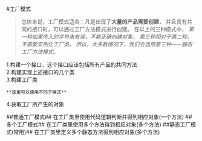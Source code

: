#工厂模式
>总体来说，工厂模式适合：凡是出现了**大量的产品需要创建**，
>并且具有共同的接口时，可以通过工厂方法模式进行创建。
>在以上的三种模式中，
>*第一种如果传入的字符串有误，不能正确创建对象，*
>*第三种相对于第二种，不需要实例化工厂类，*
>*所以，大多数情况下，我们会选用第三种——静态工厂方法模式。*

1.构建一个接口，这个接口应该包括所有产品的共同方法  
2.构建实现上述接口的几个类  
3.构建工厂类
    
    **这里可以使用不同子模式**

4.获取工厂所产生的对象

##普通工厂模式##
    在工厂类里使用代码逻辑判断并得到相应对象(一个方法)
##多个工厂模式##
    在工厂类里使用多个方法得到相应对象(多个方法)
##静态工厂模式(常用)##
    在工厂类里定义多个静态方法得到相应对象(多个方法)



